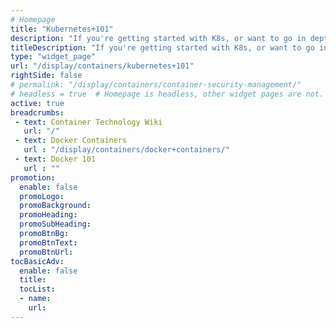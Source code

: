 ```yaml
---
# Homepage
title: "Kubernetes+101"
description: "If you're getting started with K8s, or want to go in depth, we have you covered with comprehensive reviews of the most important topics for those deploying and using Kubernetes."
titleDescription: "If you're getting started with K8s, or want to go in depth, we have you covered with comprehensive reviews of the most important topics for those deploying and using Kubernetes."
type: "widget_page"
url: "/display/containers/kubernetes+101"  
rightSide: false
# permalink: "/display/containers/container-security-management/"
# headless = true  # Homepage is headless, other widget pages are not.
active: true
breadcrumbs:
 - text: Container Technology Wiki
   url: "/"
 - text: Docker Containers
   url : "/display/containers/docker+containers/"
 - text: Docker 101
   url : ""
promotion:
  enable: false
  promoLogo: 
  promoBackground: 
  promoHeading:
  promoSubHeading: 
  promoBtnBg:
  promoBtnText: 
  promoBtnUrl: 
tocBasicAdv: 
  enable: false
  title: 
  tocList:
  - name: 
    url: 
---
```



